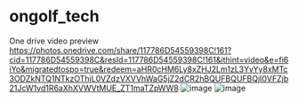 # ongolf_tech

One drive video preview
https://photos.onedrive.com/share/117786D54559398C!161?cid=117786D54559398C&resId=117786D54559398C!161&ithint=video&e=fi6iYo&migratedtospo=true&redeem=aHR0cHM6Ly8xZHJ2Lm1zL3YvYy8xMTc3ODZkNTQ1NTkzOThjL0VZdzVXVVhWaG5jZ2dCR2hBQUFBQUFBQjI0VFZjb21JcW1vd1R6aXhXVWVtMUE_ZT1maTZpWW8
![image](https://github.com/user-attachments/assets/7ad678c4-91e2-48a2-bb6e-9db375198df3) ![image](https://github.com/user-attachments/assets/8f5252fa-e96e-4461-ac93-afaf73c0859d)

